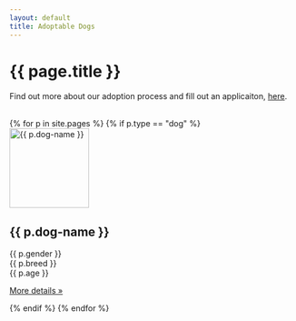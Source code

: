 ```yaml
---
layout: default
title: Adoptable Dogs
---
```

<div class="container marketing">
  <h1>{{ page.title }}</h1>
  <div class="row">
    <div class="col-lg-12">
      <p>Find out more about our adoption process and fill out an applicaiton, <a href="/adopt/">here</a>.</p>
    </div>
  </div>
  <br />
  <div class="row">
    {% for p in site.pages %}
      {% if p.type == "dog" %}
        <div class="col-lg-4">
          <a href="{{ p.url }}"><img class="img-circle hover-zoom" src="{{ p.images[0] }}" alt="{{ p.dog-name }}" width="140" height="140"></a>
          <h2>{{ p.dog-name }}</h2>
          <p>
            {{ p.gender }}<br />
            {{ p.breed }}<br />
            {{ p.age }}
          </p>
          <p><a class="btn btn-default" href="{{ p.url }}" role="button">More details &raquo;</a></p>
        </div><!-- /.col-lg-4 -->
      {% endif %}
    {% endfor %}
  </div><!-- /.row -->
</div><!-- /.container -->
